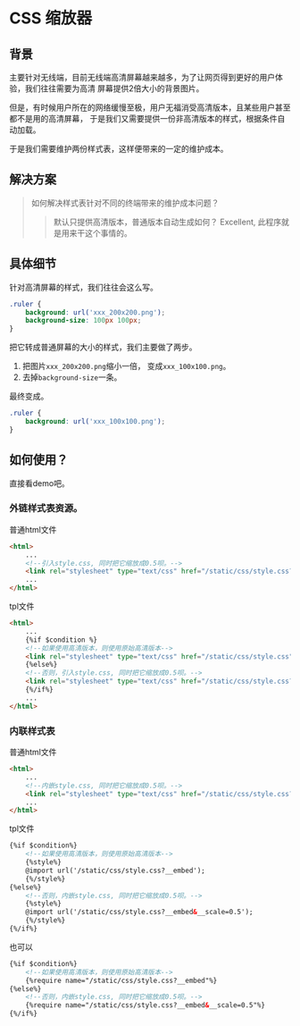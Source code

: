 CSS 缩放器
=========================

## 背景

主要针对无线端，目前无线端高清屏幕越来越多，为了让网页得到更好的用户体验，我们往往需要为高清
屏幕提供2倍大小的背景图片。

但是，有时候用户所在的网络缓慢至极，用户无福消受高清版本，且某些用户甚至都不是用的高清屏幕，
于是我们又需要提供一份非高清版本的样式，根据条件自动加载。

于是我们需要维护两份样式表，这样便带来的一定的维护成本。

## 解决方案

> 如何解决样式表针对不同的终端带来的维护成本问题？
>> 默认只提供高清版本，普通版本自动生成如何？
>> Excellent, 此程序就是用来干这个事情的。

## 具体细节

针对高清屏幕的样式，我们往往会这么写。

```css
.ruler {
    background: url('xxx_200x200.png');
    background-size: 100px 100px;
}
```

把它转成普通屏幕的大小的样式，我们主要做了两步。

1. 把图片`xxx_200x200.png`缩小一倍， 变成`xxx_100x100.png`。
2. 去掉`background-size`一条。

最终变成。

```css
.ruler {
    background: url('xxx_100x100.png');
}
```

## 如何使用？

直接看demo吧。

### 外链样式表资源。

普通html文件

```html
<html>
    ...
    <!--引入style.css, 同时把它缩放成0.5呗。-->
    <link rel="stylesheet" type="text/css" href="/static/css/style.css?__scale=0.5">
    ...
</html>
```

tpl文件

```html
<html>
    ...
    {%if $condition %}
    <!--如果使用高清版本，则使用原始高清版本-->
    <link rel="stylesheet" type="text/css" href="/static/css/style.css">
    {%else%}
    <!--否则，引入style.css, 同时把它缩放成0.5呗。-->
    <link rel="stylesheet" type="text/css" href="/static/css/style.css?__scale=0.5">
    {%/if%}
    ...
</html>
```

### 内联样式表

普通html文件

```html
<html>
    ...
    <!--内嵌style.css, 同时把它缩放成0.5呗。-->
    <link rel="stylesheet" type="text/css" href="/static/css/style.css?__scale=0.5&amp;__embed">
    ...
</html>
```

tpl文件

```html
{%if $condition%}
    <!--如果使用高清版本，则使用原始高清版本-->
    {%style%}
    @import url('/static/css/style.css?__embed');
    {%/style%}
{%else%}
    <!--否则，内嵌style.css, 同时把它缩放成0.5呗。-->
    {%style%}
    @import url('/static/css/style.css?__embed&__scale=0.5');
    {%/style%}
{%/if%}
```

也可以

```html
{%if $condition%}
    <!--如果使用高清版本，则使用原始高清版本-->
    {%require name="/static/css/style.css?__embed"%}
{%else%}
    <!--否则，内嵌style.css, 同时把它缩放成0.5呗。-->
    {%require name="/static/css/style.css?__embed&__scale=0.5"%}
{%/if%}
```